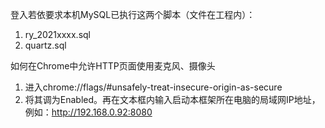 登入若依要求本机MySQL已执行这两个脚本（文件在工程内）：
1. ry_2021xxxx.sql
2. quartz.sql

如何在Chrome中允许HTTP页面使用麦克风、摄像头
1. 进入chrome://flags/#unsafely-treat-insecure-origin-as-secure
2. 将其调为Enabled。再在文本框内输入启动本框架所在电脑的局域网IP地址，例如：http://192.168.0.92:8080